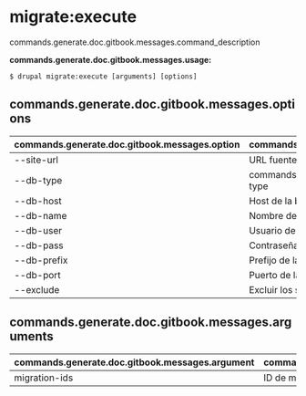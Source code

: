 # migrate:execute
commands.generate.doc.gitbook.messages.command_description

**commands.generate.doc.gitbook.messages.usage:**
```
$ drupal migrate:execute [arguments] [options] 
```

## commands.generate.doc.gitbook.messages.options
commands.generate.doc.gitbook.messages.option | commands.generate.doc.gitbook.messages.details
-------|-------------
--site-url | URL fuente del sitio
--db-type | commands.migrate.setup.migrations.options.db-type
--db-host | Host de la base de datos
--db-name | Nombre de la base de datos
--db-user | Usuario de la base de datos
--db-pass | Contraseña de la base de datos
--db-prefix | Prefijo de la base de datos
--db-port | Puerto de la base de datos
--exclude | Excluir los siguientes IDs de migración

## commands.generate.doc.gitbook.messages.arguments
commands.generate.doc.gitbook.messages.argument | commands.generate.doc.gitbook.messages.details
---------|-------------
migration-ids | ID de migración
